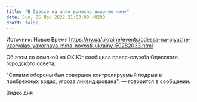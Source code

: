 ```yaml
---
title: "В Одессе на пляж вынесло якорную мину"
date: Sun, 06 Nov 2022 21:53:00 +0200
draft: false
---
```

Источник: Новое Время https://nv.ua/ukraine/events/odessa-na-plyazhe-vzorvalas-yakornaya-mina-novosti-ukrainy-50282033.html


Об этом со ссылкой на ОК Юг сообщила пресс-служба Одесского городского совета.

 "Силами обороны был совершен контролируемый подрыв в прибрежных водах, угроза ликвидирована", — говорится в сообщении.

 Видео дня   
